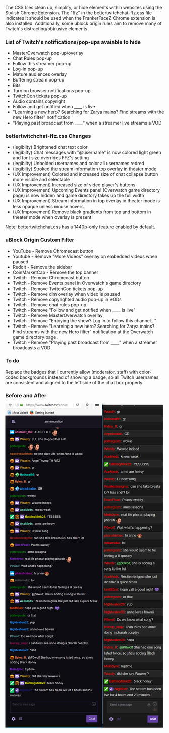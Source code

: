 The CSS files clean up, simplify, or hide elements within websites using the Stylish Chrome Extension. The "ffz" in the bettertwitchchat-ffz.css file indicates it should be used when the FrankerFaceZ Chrome extension is also installed. Additionally, some ublock origin rules aim to remove many of Twitch's distracting/obtrusive elements.

### List of Twitch's notifications/pop-ups avaiable to hide
* MasterOverwatch pop-up/overlay
* Chat Rules pop-up
* Follow this streamer pop-up
* Log-in pop-up
* Mature audiences overlay
* Buffering stream pop-up
* Bits
* Turn on browser notifications pop-up
* TwitchCon tickets pop-up
* Audio contains copyright
* Follow and get notified when ____ is live
* "Learning a new hero? Searching for Zarya mains? Find streams with the new Hero filter" notification
* "Playing past broadcast from ____" when a streamer live streams a VOD

### bettertwitchchat-ffz.css Changes
* (legibilty) Brightened chat text color
* (legibilty) Chat messages with "@username" is now colored light green and font size overrides FFZ's setting
* (legibilty) Unbolded usernames and color all usernames redred
* (legibilty) Stroked the stream information top overlay in theater mode
* (UX Improvement) Colored and increased size of chat collapse button more visible and selectable
* (UX Improvement) Increased size of video player's buttons
* (UX Improvement) Upcoming Events panel (Overwatch game directory page) is now hidden and game directory takes up the full width
* (UX Improvement) Stream information in top overlay in theater mode is less opaque unless mouse hovers
* (UX Improvement) Remove black gradients from top and bottom in theater mode when overlay is present

Note: bettertwitchchat.css has a 1440p-only feature enabled by default.

### uBlock Origin Custom Filter
* YouTube - Remove Chromecast button
* Youtube - Remove "More Videos" overlay on embedded videos when paused
* Reddit - Remove the sidebar
* CoinMarketCap - Remove the top banner
* Twitch - Remove Chromecast button
* Twitch - Remove Events panel in Overwatch's game directory
* Twitch - Remove TwitchCon tickets pop-up
* Twitch - Remove dim overlay when video is paused
* Twitch - Remove copyrighted audio pop-up in VODs
* Twitch - Remove chat rules pop-up
* Twitch - Remove "Follow and get notified when ____ is live"
* Twitch - Remove MasterOverwatch overlay
* Twitch - Remove "Enjoying the show? Log in to follow this channel..."
* Twitch - Remove "Learning a new hero? Searching for Zarya mains? Find streams with the new Hero filter" notification at the Overwatch game directory page.
* Twitch - Remove "Playing past broadcast from ____" when a streamer broadcasts a VOD

### To do
Replace the badges that I currently allow (moderator, staff) with color-coded backgrounds instead of showing a badge, so all Twitch usernames are consistent and aligned to the left side of the chat box properly.

### Before and After
![Alt text](/difference.png?raw=true "Optional Title")
